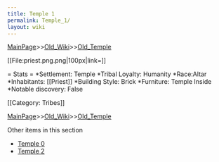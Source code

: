 ```yaml
---
title: Temple 1
permalink: Temple_1/
layout: wiki
---
```


[MainPage](/keeperrl_wiki/ "wikilink")>>[Old_Wiki](/keeperrl_wiki/Old_Wiki "wikilink")>>[Old_Temple](/keeperrl_wiki/Old_Temple "wikilink")

[[File:priest.png.png|100px|link=]]

= Stats =
*Settlement: Temple 
*Tribal Loyalty: Humanity
*Race:Altar 
*Inhabitants: [[Priest]]
*Building Style: Brick
*Furniture: Temple Inside     
*Notable discovery: False

[[Category: Tribes]]

[MainPage](/keeperrl_wiki/ "wikilink")>>[Old_Wiki](/keeperrl_wiki/Old_Wiki "wikilink")>>[Old_Temple](/keeperrl_wiki/Old_Temple "wikilink")

Other items in this section
-    [Temple 0](/keeperrl_wiki/Temple_0 "wikilink")
-    [Temple 2](/keeperrl_wiki/Temple_2 "wikilink")
